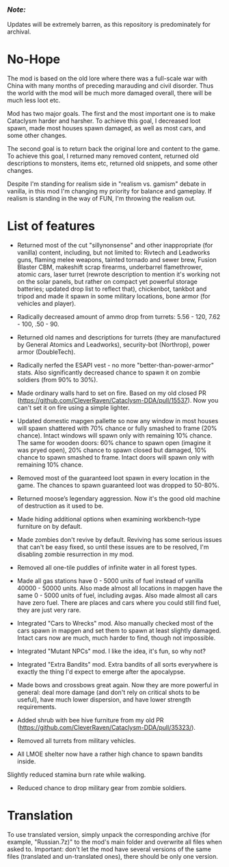### _Note:_
Updates will be extremely barren, as this repository is predominately for archival.

# No-Hope

The mod is based on the old lore where there was a full-scale war with China with many months of preceding marauding and civil disorder. Thus the world with the mod will be much more damaged overall, there will be much less loot etc.

Mod has two major goals. The first and the most important one is to make Cataclysm harder and harsher. To achieve this goal, I decreased loot spawn, made most houses spawn damaged, as well as most cars, and some other changes.

The second goal is to return back the original lore and content to the game. To achieve this goal, I returned many removed content, returned old descriptions to monsters, items etc, returned old snippets, and some other changes.

Despite I'm standing for realism side in "realism vs. gamism" debate in vanilla, in this mod I'm changing my priority for balance and gameplay. If realism is standing in the way of FUN, I'm throwing the realism out.

# List of features
- Returned most of the cut "sillynonsense" and other inappropriate (for vanilla) content, including, but not limited to: Rivtech and Leadworks guns, flaming melee weapons, tainted tornado and sewer brew, Fusion Blaster CBM, makeshift scrap firearms, underbarrel flamethrower, atomic cars, laser turret (rewrote description to mention it's working not on the solar panels, but rather on compact yet powerful storage batteries; updated drop list to reflect that), chickenbot, tankbot and tripod and made it spawn in some military locations, bone armor (for vehicles and player).

- Radically decreased amount of ammo drop from turrets: 5.56 - 120, 7.62 - 100, .50 - 90.

- Returned old names and descriptions for turrets (they are manufactured by General Atomics and Leadworks), security-bot (Northrop), power armor (DoubleTech).

- Radically nerfed the ESAPI vest - no more "better-than-power-armor" stats. Also significantly decreased chance to spawn it on zombie soldiers (from 90% to 30%).

- Made ordinary walls hard to set on fire. Based on my old closed PR (https://github.com/CleverRaven/Cataclysm-DDA/pull/15537). Now you can't set it on fire using a simple lighter.

- Updated domestic mapgen pallette so now any window in most houses will spawn shattered with 70% chance or fully smashed to frame (20% chance). Intact windows will spawn only with remaining 10% chance. The same for wooden doors: 60% chance to spawn open (imagine it was pryed open), 20% chance to spawn closed but damaged, 10% chance to spawn smashed to frame. Intact doors will spawn only with remaining 10% chance.

- Removed most of the guaranteed loot spawn in every location in the game. The chances to spawn guaranteed loot was dropped to 50-80%.

- Returned moose’s legendary aggression. Now it's the good old machine of destruction as it used to be.

- Made hiding additional options when examining workbench-type furniture on by default.

- Made zombies don't revive by default. Reviving has some serious issues that can't be easy fixed, so until these issues are to be resolved, I'm disabling zombie resurrection in my mod.

- Removed all one-tile puddles of infinite water in all forest types.

- Made all gas stations have 0 - 5000 units of fuel instead of vanilla 40000 - 50000 units. Also made almost all locations in mapgen have the same 0 - 5000 units of fuel, including avgas. Also made almost all cars have zero fuel. There are places and cars where you could still find fuel, they are just very rare.

- Integrated "Cars to Wrecks" mod. Also manually checked most of the cars spawn in mapgen and set them to spawn at least slightly damaged. Intact cars now are much, much harder to find, though not impossible.

- Integrated "Mutant NPCs" mod. I like the idea, it's fun, so why not?

- Integrated "Extra Bandits" mod. Extra bandits of all sorts everywhere is exactly the thing I'd expect to emerge after the apocalypse.

- Made bows and crossbows great again. Now they are more powerful in general: deal more damage (and don't rely on critical shots to be useful), have much lower dispersion, and have lower strength requirements.

- Added shrub with bee hive furniture from my old PR (https://github.com/CleverRaven/Cataclysm-DDA/pull/35323/).

- Removed all turrets from military vehicles.

- All LMOE shelter now have a rather high chance to spawn bandits inside.

 Slightly reduced stamina burn rate while walking.

- Reduced chance to drop military gear from zombie soldiers.

# Translation
To use translated version, simply unpack the corresponding archive (for example, "Russian.7z)" to the mod's main folder and overwrite all files when asked to. Important: don't let the mod have several versions of the same files (translated and un-translated ones), there should be only one version.
